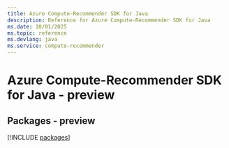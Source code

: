 ```yaml
---
title: Azure Compute-Recommender SDK for Java
description: Reference for Azure Compute-Recommender SDK for Java
ms.date: 10/01/2025
ms.topic: reference
ms.devlang: java
ms.service: compute-recommender
---
```

# Azure Compute-Recommender SDK for Java - preview
## Packages - preview
[!INCLUDE [packages](compute-recommender-index.md)]